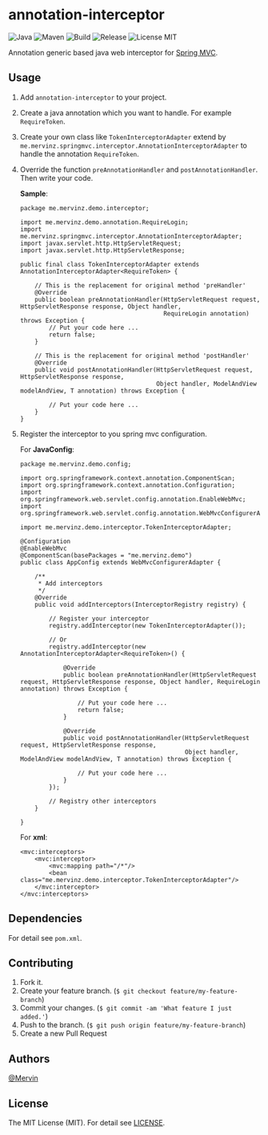 # annotation-interceptor

![Java](https://img.shields.io/badge/java-1.8-orange.svg?style=flat)
![Maven](https://img.shields.io/badge/maven-3.3.9-orange.svg?style=flat)
![Build](https://img.shields.io/badge/build-passing-brightgreen.svg?style=flat)
![Release](https://img.shields.io/badge/release-1.0.0-blue.svg?style=flat)
![License MIT](https://img.shields.io/badge/license-MIT-lightgray.svg?style=flat&maxAge=2592000)

Annotation generic based java web interceptor for [Spring MVC](https://spring.io).

## Usage


1. Add `annotation-interceptor` to your project. 
2. Create a java annotation which you want to handle. For example `RequireToken`.
3. Create your own class like `TokenInterceptorAdapter` extend by `me.mervinz.springmvc.interceptor.AnnotationInterceptorAdapter` to handle the annotation `RequireToken`.
4. Override the function `preAnnotationHandler` and `postAnnotationHandler`. Then write your code.

    **Sample**:

    ```
    package me.mervinz.demo.interceptor;
    
    import me.mervinz.demo.annotation.RequireLogin;
    import me.mervinz.springmvc.interceptor.AnnotationInterceptorAdapter;
    import javax.servlet.http.HttpServletRequest;
    import javax.servlet.http.HttpServletResponse;
    
    public final class TokenInterceptorAdapter extends AnnotationInterceptorAdapter<RequireToken> {
    
        // This is the replacement for original method 'preHandler'
        @Override
        public boolean preAnnotationHandler(HttpServletRequest request, HttpServletResponse response, Object handler,
                                            RequireLogin annotation) throws Exception {
            // Put your code here ...
            return false;
        }
        
        // This is the replacement for original method 'postHandler'
        @Override
        public void postAnnotationHandler(HttpServletRequest request, HttpServletResponse response,
                                          Object handler, ModelAndView modelAndView, T annotation) throws Exception {
                                          
            // Put your code here ...
        }
    }
    ```
5. Register the interceptor to you spring mvc configuration.

    For **JavaConfig**:
    
    ```
    package me.mervinz.demo.config;
    
    import org.springframework.context.annotation.ComponentScan;
    import org.springframework.context.annotation.Configuration;
    import org.springframework.web.servlet.config.annotation.EnableWebMvc;
    import org.springframework.web.servlet.config.annotation.WebMvcConfigurerAdapter;
    
    import me.mervinz.demo.interceptor.TokenInterceptorAdapter;
    
    @Configuration
    @EnableWebMvc
    @ComponentScan(basePackages = "me.mervinz.demo")
    public class AppConfig extends WebMvcConfigurerAdapter {
    
        /**
         * Add interceptors
         */
        @Override
        public void addInterceptors(InterceptorRegistry registry) {
        
            // Register your interceptor
            registry.addInterceptor(new TokenInterceptorAdapter());
            
            // Or
            registry.addInterceptor(new AnnotationInterceptorAdapter<RequireToken>() {
            
                @Override
                public boolean preAnnotationHandler(HttpServletRequest request, HttpServletResponse response, Object handler, RequireLogin annotation) throws Exception {
                
                    // Put your code here ...
                    return false;
                }
                
                @Override
                public void postAnnotationHandler(HttpServletRequest request, HttpServletResponse response,
                                                  Object handler, ModelAndView modelAndView, T annotation) throws Exception {
                                                  
                    // Put your code here ...
                }
            });
            
            // Registry other interceptors
        }
        
    }
    ```
    
    For **xml**:
    
    ```
    <mvc:interceptors>
        <mvc:interceptor>
            <mvc:mapping path="/*"/>
            <bean class="me.mervinz.demo.interceptor.TokenInterceptorAdapter"/>
        </mvc:interceptor>
    </mvc:interceptors>
    ```
    
## Dependencies

For detail see `pom.xml`.

## Contributing

1. Fork it.
2. Create your feature branch. (`$ git checkout feature/my-feature-branch`)
3. Commit your changes. (`$ git commit -am 'What feature I just added.'`)
4. Push to the branch. (`$ git push origin feature/my-feature-branch`)
5. Create a new Pull Request

## Authors

[@Mervin](https://github.com/mofei2816) 

## License

The MIT License (MIT). For detail see [LICENSE](LICENSE).